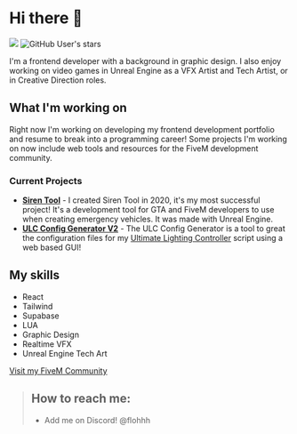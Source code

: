 # Hi there 👋
![](https://komarev.com/ghpvc/?username=flohhhhh)
<img alt="GitHub User's stars" src="https://img.shields.io/github/stars/Flohhhhh?label=Stars%20Received">

I'm a frontend developer with a background in graphic design. I also enjoy working on video games in Unreal Engine as a VFX Artist and Tech Artist, or in Creative Direction roles.

## What I'm working on
Right now I'm working on developing my frontend development portfolio and resume to break into a programming career! Some projects I'm working on now include web tools and resources for the FiveM development community.

### Current Projects
- [**Siren Tool**](https://www.dwnstr.com/sirentool/) - I created Siren Tool in 2020, it's my most successful project! It's a development tool for GTA and FiveM developers to use when creating emergency vehicles. It was made with Unreal Engine.
- [**ULC Config Generator V2**](https://github.com/dwnstr/ulc-app) - The ULC Config Generator is a tool to great the configuration files for my [Ultimate Lighting Controller](https://github.com/Flohhhhh/ultimate-lighting-controller) script using a web based GUI!

## My skills
- React
- Tailwind
- Supabase
- LUA
- Graphic Design
- Realtime VFX
- Unreal Engine Tech Art

[Visit my FiveM Community](https://discord.gg/zH3k624aSv)<br>

> ## How to reach me:
> - Add me on Discord! @flohhh
